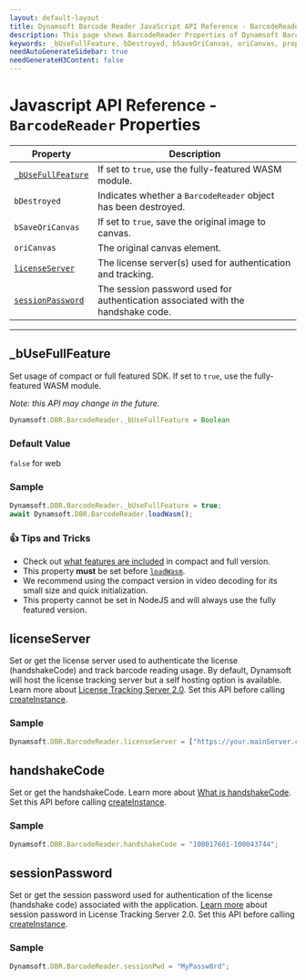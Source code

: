 ```yaml
---
layout: default-layout
title: Dynamsoft Barcode Reader JavaScript API Reference - BarcodeReader Properties
description: This page shows BarcodeReader Properties of Dynamsoft Barcode Reader JavaScript SDK.
keywords: _bUseFullFeature, bDestroyed, bSaveOriCanvas, oriCanvas, properties, BarcodeReader, api reference, javascript, js
needAutoGenerateSidebar: true
needGenerateH3Content: false
---
```



# Javascript API Reference - `BarcodeReader` Properties

| Property             | Description |
|----------------------|-------------|
| [`_bUseFullFeature`](#_busefullfeature) | If set to `true`, use the fully-featured WASM module. |
| `bDestroyed` | Indicates whether a `BarcodeReader` object has been destroyed. | 
| `bSaveOriCanvas` | If set to `true`, save the original image to canvas. | 
| `oriCanvas` | The original canvas element. | 
| [`licenseServer`](#licenseServer) | The license server(s) used for authentication and tracking. |
| [`sessionPassword`](#sessionPassword) | The session password used for authentication associated with the handshake code. |

---

## _bUseFullFeature

Set usage of compact or full featured SDK. If set to `true`, use the fully-featured WASM module. 

*Note: this API may change in the future.*

```javascript
Dynamsoft.DBR.BarcodeReader._bUseFullFeature = Boolean
```

### Default Value

`false` for web

### Sample

```javascript
Dynamsoft.DBR.BarcodeReader._bUseFullFeature = true;
await Dynamsoft.DBR.BarcodeReader.loadWasm();
```

### :+1: Tips and Tricks

* Check out [what features are included](../../user-guide.md#compact-and-full-editions) in compact and full version.
* This property **must** be set before [`loadWasm`](methods/initialize-and-destroy.md#loadwasm).
* We recommend using the compact version in video decoding for its small size and quick initialization.
* This property cannot be set in NodeJS and will always use the fully featured version. 

## licenseServer

Set or get the license server used to authenticate the license (handshakeCode) and track barcode reading usage. By default, Dynamsoft will host the license tracking server but a self hosting option is available. Learn more about [License Tracking Server 2.0](https://www.dynamsoft.com/license-tracking/docs/about/index.html?ver=latest). Set this API before calling [createInstance](methods/initialize-and-destroy.md#createInstance).

### Sample

```javascript
Dynamsoft.DBR.BarcodeReader.licenseServer = ["https://your.mainServer.com", "https://your.backupServer.com"];
```

## handshakeCode

Set or get the handshakeCode. Learn more about [What is handshakeCode](https://www.dynamsoft.com/license-tracking/docs/about/terms.html?ver=latest#handshake-code). Set this API before calling [createInstance](methods/initialize-and-destroy.md#createInstance).

### Sample

```javascript
Dynamsoft.DBR.BarcodeReader.handshakeCode = "100017601-100043744";
```

## sessionPassword

Set or get the session password used for authentication of the license (handshake code) associated with the application. [Learn more](https://www.dynamsoft.com/license-tracking/docs/about/terms.html?ver=latest#session-password) about session password in License Tracking Server 2.0. Set this API before calling [createInstance](methods/initialize-and-destroy.md#createInstance).

### Sample

```javascript
Dynamsoft.DBR.BarcodeReader.sessionPwd = "MyPassw0rd";
```
